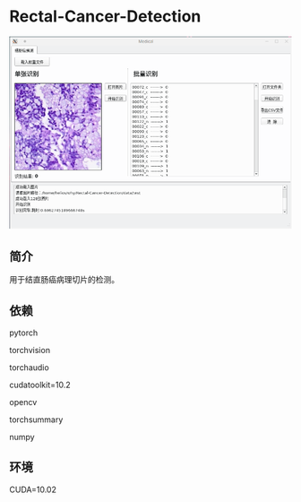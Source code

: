 # Rectal-Cancer-Detection
![](https://github.com/WeiHYDavid/Rectal-Cancer-Detection/blob/main/images/ui.png)



## 简介

用于结直肠癌病理切片的检测。



## 依赖

pytorch

torchvision 

torchaudio 

cudatoolkit=10.2

opencv

torchsummary

numpy



## 环境

CUDA=10.02
